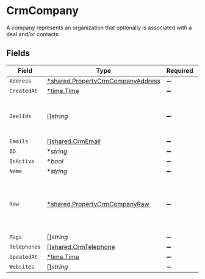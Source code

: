 # CrmCompany

A company represents an organization that optionally is associated with a deal and/or contacts


## Fields

| Field                                                                                 | Type                                                                                  | Required                                                                              | Description                                                                           |
| ------------------------------------------------------------------------------------- | ------------------------------------------------------------------------------------- | ------------------------------------------------------------------------------------- | ------------------------------------------------------------------------------------- |
| `Address`                                                                             | [*shared.PropertyCrmCompanyAddress](../../models/shared/propertycrmcompanyaddress.md) | :heavy_minus_sign:                                                                    | N/A                                                                                   |
| `CreatedAt`                                                                           | [*time.Time](https://pkg.go.dev/time#Time)                                            | :heavy_minus_sign:                                                                    | N/A                                                                                   |
| `DealIds`                                                                             | []*string*                                                                            | :heavy_minus_sign:                                                                    | An array of deal IDs associated with this contact                                     |
| `Emails`                                                                              | [][shared.CrmEmail](../../models/shared/crmemail.md)                                  | :heavy_minus_sign:                                                                    | N/A                                                                                   |
| `ID`                                                                                  | **string*                                                                             | :heavy_minus_sign:                                                                    | N/A                                                                                   |
| `IsActive`                                                                            | **bool*                                                                               | :heavy_minus_sign:                                                                    | N/A                                                                                   |
| `Name`                                                                                | **string*                                                                             | :heavy_minus_sign:                                                                    | N/A                                                                                   |
| `Raw`                                                                                 | [*shared.PropertyCrmCompanyRaw](../../models/shared/propertycrmcompanyraw.md)         | :heavy_minus_sign:                                                                    | The raw data returned by the integration for this company                             |
| `Tags`                                                                                | []*string*                                                                            | :heavy_minus_sign:                                                                    | N/A                                                                                   |
| `Telephones`                                                                          | [][shared.CrmTelephone](../../models/shared/crmtelephone.md)                          | :heavy_minus_sign:                                                                    | N/A                                                                                   |
| `UpdatedAt`                                                                           | [*time.Time](https://pkg.go.dev/time#Time)                                            | :heavy_minus_sign:                                                                    | N/A                                                                                   |
| `Websites`                                                                            | []*string*                                                                            | :heavy_minus_sign:                                                                    | N/A                                                                                   |